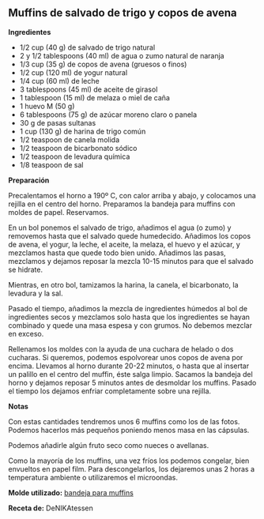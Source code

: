 ## Muffins de salvado de trigo y copos de avena

**Ingredientes**

- 1/2 cup (40 g) de salvado de trigo natural
- 2 y 1/2 tablespoons (40 ml) de agua o zumo natural de naranja
- 1/3 cup (35 g) de copos de avena (gruesos o finos)
- 1/2 cup (120 ml) de yogur natural
- 1/4 cup (60 ml) de leche
- 3 tablespoons (45 ml) de aceite de girasol
- 1 tablespoon (15 ml) de melaza o miel de caña
- 1 huevo M (50 g)
- 6 tablespoons (75 g) de azúcar moreno claro o panela
- 30 g de pasas sultanas
- 1 cup (130 g) de harina de trigo común
- 1/2 teaspoon de canela molida
- 1/2 teaspoon de bicarbonato sódico
- 1/2 teaspoon de levadura química
- 1/8 teaspoon de sal

**Preparación**

Precalentamos el horno a 190º C, con calor arriba y abajo, y colocamos una rejilla en el centro del horno. Preparamos la bandeja para muffins con moldes de papel. Reservamos.

En un bol ponemos el salvado de trigo, añadimos el agua (o zumo) y removemos hasta que el salvado quede humedecido. Añadimos los copos de avena, el yogur, la leche, el aceite, la melaza, el huevo y el azúcar, y mezclamos hasta que quede todo bien unido. Añadimos las pasas, mezclamos y dejamos reposar la mezcla 10-15 minutos para que el salvado se hidrate.

Mientras, en otro bol, tamizamos la harina, la canela, el bicarbonato, la levadura y la sal.

Pasado el tiempo, añadimos la mezcla de ingredientes húmedos al bol de ingredientes secos y mezclamos solo hasta que los ingredientes se hayan combinado y quede una masa espesa y con grumos. No debemos mezclar en exceso.

Rellenamos los moldes con la ayuda de una cuchara de helado o dos cucharas. Si queremos, podemos espolvorear unos copos de avena por encima. Llevamos al horno durante 20-22 minutos, o hasta que al insertar un palillo en el centro del muffin, éste salga limpio. Sacamos la bandeja del horno y dejamos reposar 5 minutos antes de desmoldar los muffins. Pasado el tiempo los dejamos enfriar completamente sobre una rejilla.

**Notas**

Con estas cantidades tendremos unos 6 muffins como los de las fotos. Podemos hacerlos más pequeños poniendo menos masa en las cápsulas.

Podemos añadirle algún fruto seco como nueces o avellanas.

Como la mayoría de los muffins, una vez fríos los podemos congelar, bien envueltos en papel film. Para descongelarlos, los dejaremos unas 2 horas a temperatura ambiente o utilizaremos el microondas.

**Molde utilizado:** [bandeja para muffins](../../moldes-y-utensilios.md)

**Receta de:** DeNIKAtessen